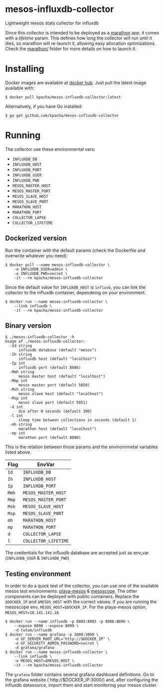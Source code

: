 mesos-influxdb-collector
=====

Lightweight mesos stats collector for influxdb

Since this collector is intended to be deployed as a [marathon](https://mesosphere.github.io/marathon) app, it comes with a *lifetime* param. This defines how long the collector will run until it dies, so marathon will re-launch it, allowing easy allocation optimizations. Check the [marathon/](https://github.com/kpacha/mesos-influxdb-collector/tree/master/marathon) folder for more details on how to launch it.

# Installing

Docker images are available at [docker hub](https://hub.docker.com/r/kpacha/mesos-influxdb-collector). Just pull the latest image available with:

```
$ docker pull kpacha/mesos-influxdb-collector:latest
```

Alternatively, if you have Go installed:

```
$ go get github.com/kpacha/mesos-influxdb-collector
```

# Running

The collector use these environmental vars:

+ `INFLUXDB_DB`
+ `INFLUXDB_HOST`
+ `INFLUXDB_PORT`
+ `INFLUXDB_USER`
+ `INFLUXDB_PWD`
+ `MESOS_MASTER_HOST`
+ `MESOS_MASTER_PORT`
+ `MESOS_SLAVE_HOST`
+ `MESOS_SLAVE_PORT`
+ `MARATHON_HOST`
+ `MARATHON_PORT`
+ `COLLECTOR_LAPSE`
+ `COLLECTOR_LIFETIME`

## Dockerized version

Run the container with the default params (check the Dockerfile and overwrite whatever you need):

```
$ docker pull --name mesos-influxdb-collector \
    -e INFLUXDB_USER=admin \
    -e INFLUXDB_PWD=secret \
    -it --rm kpacha/mesos-influxdb-collector
```

Since the default value for `INFLUXDB_HOST` is `ìnfluxb`, you can link the collector to the influxdb container, dependeing on your environment.

```
$ docker run --name mesos-influxdb-collector \
    --link influxdb \
    -it --rm kpacha/mesos-influxdb-collector
```

## Binary version

```
$ ./mesos-influxdb-collector -h
Usage of ./mesos-influxdb-collector:
  -Id string
      influxdb database (default "mesos")
  -Ih string
      influxdb host (default "localhost")
  -Ip int
      influxdb port (default 8086)
  -Mmh string
      mesos master host (default "localhost")
  -Mmp int
      mesos master port (default 5050)
  -Msh string
      mesos slave host (default "localhost")
  -Msp int
      mesos slave port (default 5051)
  -d int
      die after N seconds (default 300)
  -l int
      sleep time between collections in seconds (default 1)
  -mh string
      marathon host (default "localhost")
  -mp int
      marathon port (default 8080)
```

This is the relation between those params and the environmnetal variables listed above.

Flag  | EnvVar
----  | ------
`Id`  | `INFLUXDB_DB`
`Ih`  | `INFLUXDB_HOST`
`Ip`  | `INFLUXDB_PORT`
`Mmh` | `MESOS_MASTER_HOST`
`Mmp` | `MESOS_MASTER_PORT`
`Msh` | `MESOS_SLAVE_HOST`
`Msp` | `MESOS_SLAVE_PORT`
`mh`  | `MARATHON_HOST`
`mp`  | `MARATHON_PORT`
`d`   | `COLLECTOR_LAPSE`
`l`   | `COLLECTOR_LIFETIME`

The credentials for the influxdb database are accepted just as env_var (`INFLUXDB_USER` & `INFLUXDB_PWD`)

## Testing environment

In order to do a quick test of the collector, you can use one of the available mesos test environments: [playa-mesos](https://github.com/mesosphere/playa-mesos) & [mesoscope](https://github.com/schibsted/mesoscope). The other components can be deployed with public containers. Replace the `$DOCKER_IP` and `$MESOS_HOST` with the correct values. If you are running the mesoscope env, `MESOS_HOST=$DOCKER_IP`. For the playa-mesos option, `MESOS_HOST=10.141.141.10`.

```
$ docker run --name influxdb -p 8083:8083 -p 8086:8086 \
    --expose 8090 --expose 8099 \
    -d tutum/influxdb
$ docker run --name grafana -p 3000:3000 \
    -e GF_SERVER_ROOT_URL="http://$DOCKER_IP" \
    -e GF_SECURITY_ADMIN_PASSWORD=secret \
    -d grafana/grafana
$ docker run --name mesos-influxdb-collector \
    --link influxdb \
    -e MESOS_HOST=$MESOS_HOST \
    -it --rm kpacha/mesos-influxdb-collector
```

The `grafana` folder contains several grafana dashboard definitions. Go to the grafana website (`http://$DOCKER_IP:3000/) and, after configuring the influxdb datasource, import them and start monitoring your mesos cluster.
